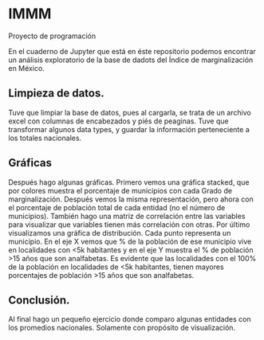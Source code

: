 # IMMM
Proyecto de programación

En el cuaderno de Jupyter que está en éste repositorio podemos encontrar un análisis exploratorio de la base de dadots del Índice de marginalización en México. 

## Limpieza de datos. 
Tuve que limpiar la base de datos, pues al cargarla, se trata de un archivo excel con columnas de encabezados y piés de peaginas. 
Tuve que transformar algunos data types, y guardar la información perteneciente a los totales nacionales. 

## Gráficas

Después hago algunas gráficas. 
Primero vemos una gráfica stacked, que por colores muestra el porcentaje de municipios con cada Grado de marginalización.
Después vemos la misma representación, pero ahora con el porcentaje de población total de cada entidad (no el número de municipios). 
También hago una matriz de correlación entre las variables para visualizar que variables tienen más correlación con otras. 
Por último visualizamos una gráfica de distribución. Cada punto representa un municipio. En el eje X vemos que % de la población de ese municipio vive en localidades con <5k habitantes y en el eje Y muestra el % de población >15 años que son analfabetas. Es evidente que las localidades con el 100% de la población en localidades de <5k habitantes, tienen mayores porcentajes de población >15 años que son analfabetas. 

## Conclusión. 

Al final hago un pequeño ejercicio donde comparo algunas entidades con los promedios nacionales. Solamente con propósito de visualización. 

